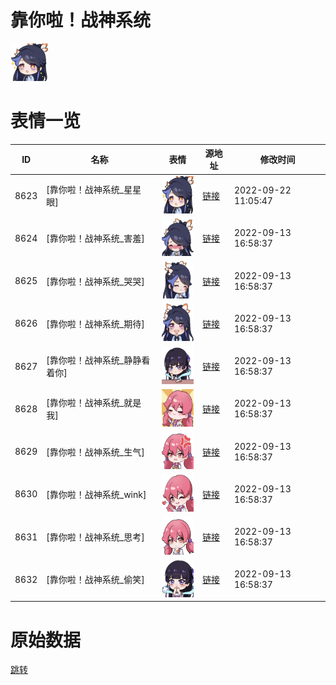 # 靠你啦！战神系统

<img src="./cover.png" height="60" alt="cover" />

# 表情一览

|ID|名称|表情|源地址|修改时间|
|----|----|----|----|----|
|8623|[靠你啦！战神系统_星星眼]|<img src="./pic/008623_%5B靠你啦！战神系统_星星眼%5D.png" height="60" alt="星星眼"/>|[链接](http://i0.hdslb.com/bfs/emote/d4355d19d833d6ef51bc444423ee0b11ef5ab82c.png)|2022-09-22 11:05:47|
|8624|[靠你啦！战神系统_害羞]|<img src="./pic/008624_%5B靠你啦！战神系统_害羞%5D.png" height="60" alt="害羞"/>|[链接](http://i0.hdslb.com/bfs/emote/84fa78ce9e8883441ee291e0c16088a32d388029.png)|2022-09-13 16:58:37|
|8625|[靠你啦！战神系统_哭哭]|<img src="./pic/008625_%5B靠你啦！战神系统_哭哭%5D.png" height="60" alt="哭哭"/>|[链接](http://i0.hdslb.com/bfs/emote/60bc60cb7ded59832e43b11b212f7dedb85cddd2.png)|2022-09-13 16:58:37|
|8626|[靠你啦！战神系统_期待]|<img src="./pic/008626_%5B靠你啦！战神系统_期待%5D.png" height="60" alt="期待"/>|[链接](http://i0.hdslb.com/bfs/emote/7d3fec6dff8d24389c430596ca38417e24b9b86e.png)|2022-09-13 16:58:37|
|8627|[靠你啦！战神系统_静静看着你]|<img src="./pic/008627_%5B靠你啦！战神系统_静静看着你%5D.png" height="60" alt="静静看着你"/>|[链接](http://i0.hdslb.com/bfs/emote/904807b06ddbc3515c3d7dc4471d68abbf55c82d.png)|2022-09-13 16:58:37|
|8628|[靠你啦！战神系统_就是我]|<img src="./pic/008628_%5B靠你啦！战神系统_就是我%5D.png" height="60" alt="就是我"/>|[链接](http://i0.hdslb.com/bfs/emote/1504aef465deac4b9cb2a05721c2cb5816e50221.png)|2022-09-13 16:58:37|
|8629|[靠你啦！战神系统_生气]|<img src="./pic/008629_%5B靠你啦！战神系统_生气%5D.png" height="60" alt="生气"/>|[链接](http://i0.hdslb.com/bfs/emote/9cba346decb93284847f1d7b3e4e8ecd014e4b44.png)|2022-09-13 16:58:37|
|8630|[靠你啦！战神系统_wink]|<img src="./pic/008630_%5B靠你啦！战神系统_wink%5D.png" height="60" alt="wink"/>|[链接](http://i0.hdslb.com/bfs/emote/9b7c2333a0a56d79c06ed9959adbf1971aa8a0dc.png)|2022-09-13 16:58:37|
|8631|[靠你啦！战神系统_思考]|<img src="./pic/008631_%5B靠你啦！战神系统_思考%5D.png" height="60" alt="思考"/>|[链接](http://i0.hdslb.com/bfs/emote/35e9b2e2bcc418785121f0a0c92c4f4f49015858.png)|2022-09-13 16:58:37|
|8632|[靠你啦！战神系统_偷笑]|<img src="./pic/008632_%5B靠你啦！战神系统_偷笑%5D.png" height="60" alt="偷笑"/>|[链接](http://i0.hdslb.com/bfs/emote/1dc327eeb3669c314ce6b61a77b42f97f6cb116a.png)|2022-09-13 16:58:37|

# 原始数据

[跳转](./raw.json)

